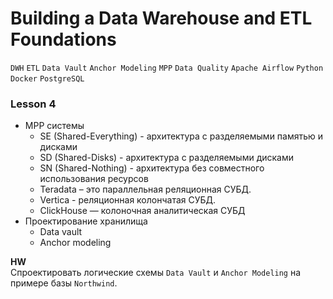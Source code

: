 # Building a Data Warehouse and ETL Foundations
`DWH` `ETL` `Data Vault` `Anchor Modeling` `MPP` `Data Quality` `Apache Airflow` `Python` `Docker` `PostgreSQL`

### Lesson 4
- MPP системы    
    - SE (Shared-Everything) - архитектура с разделяемыми памятью и дисками
    - SD (Shared-Disks) - архитектура с разделяемыми дисками
    - SN (Shared-Nothing) - архитектура без совместного использования ресурсов
    - Teradata – это параллельная реляционная СУБД.
    - Vertica - реляционная колончатая СУБД.
    - ClickHouse — колоночная аналитическая СУБД
- Проектирование хранилища
    - Data vault
    - Anchor modeling

**HW** <br>
Спроектировать логические схемы `Data Vault` и `Anchor Modeling` на примере базы `Northwind`.
